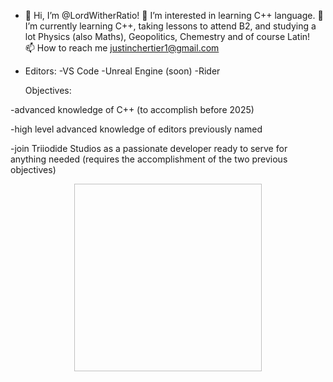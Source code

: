 - 👋 Hi, I’m @LordWitherRatio!
  👀 I’m interested in learning C++ language. 
  🌱 I’m currently learning C++, taking lessons to attend B2, and studying a lot Physics (also Maths), Geopolitics, Chemestry and of course Latin!  
  📫 How to reach me justinchertier1@gmail.com


- Editors:
-VS Code
-Unreal Engine (soon)
-Rider




  Objectives:

-advanced knowledge of C++ (to accomplish before 2025)

-high level advanced knowledge of editors previously named

-join Triiodide Studios as a passionate developer ready to serve for anything needed (requires the accomplishment of the two previous objectives)

<p align="center"> <img scr="https://images-ext-2.discordapp.net/external/7G35VXKyXwpTPXpf7FwU2wEdeAzueQq6elGwvcMQfkM/https/media.tenor.com/qOkNTvrChHUAAAPo/fleurdelise.mp4" height="300" width="300" />
 
<!---
LordWitherRatio/LordWitherRatio is a ✨ special ✨ repository because its `README.md` (this file) appears on your GitHub profile.
You can click the Preview link to take a look at your changes.
--->
